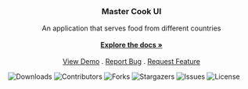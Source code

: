 <br/>
<p align="center">
  <a href="https://github.com/ShaanCoding/MasterCook-design">
    
  </a>

  <h3 align="center">Master Cook UI</h3>

  <p align="center">
    An application that serves food from different countries
    <br/>
    <br/>
    <a href="https://github.com/ShaanCoding/MasterCook-design"><strong>Explore the docs »</strong></a>
    <br/>
    <br/>
    <a href="https://github.com/ShaanCoding/MasterCook-design">View Demo</a>
    .
    <a href="https://github.com/ShaanCoding/MasterCook-design/issues">Report Bug</a>
    .
    <a href="https://github.com/ShaanCoding/MasterCook-design/issues">Request Feature</a>
  </p>
</p>

![Downloads](https://img.shields.io/github/downloads/ShaanCoding/MasterCook-design/total) ![Contributors](https://img.shields.io/github/contributors/ShaanCoding/MasterCook-design?color=dark-green) ![Forks](https://img.shields.io/github/forks/ShaanCoding/MasterCook-design?style=social) ![Stargazers](https://img.shields.io/github/stars/ShaanCoding/MasterCook-design?style=social) ![Issues](https://img.shields.io/github/issues/ShaanCoding/MasterCook-design) ![License](https://img.shields.io/github/license/ShaanCoding/MasterCook-design) 

 
